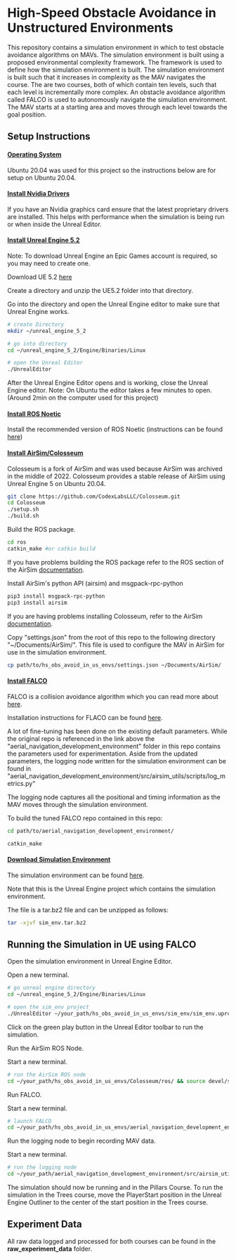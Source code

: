 # High-Speed Obstacle Avoidance in Unstructured Environments
This repository contains a simulation environment in which to test obstacle avoidance algorithms on MAVs. The simulation environment is built using a proposed environmental complexity framework. The framework is used to define how the simulation environment is built. The simulation environment is built such that it increases in complexity as the MAV navigates the course. The are two courses, both of which contain ten levels, such that each level is incrementally more complex. An obstacle avoidance algorithm called FALCO is used to autonomously navigate the simulation environment. The MAV starts at a starting area and moves through each level towards the goal position. 

## Setup Instructions

#### <u>Operating System</u>
Ubuntu 20.04 was used for this project so the instructions below are for setup on Ubuntu 20.04. 

#### <u>Install Nvidia Drivers</u>
If you have an Nvidia graphics card ensure that the latest proprietary drivers are installed. 
This helps with performance when the simulation is being run or when inside the Unreal Editor.

#### <u>Install Unreal Engine 5.2</u>
Note: To download Unreal Engine an Epic Games account is required, so you may need to create one.

Download UE 5.2 [here](https://www.unrealengine.com/en-US/auth?state=https://www.unrealengine.com/en-US/linux)

Create a directory and unzip the UE5.2 folder into that directory.

Go into the directory and open the Unreal Engine editor to make sure that Unreal Engine works.
```bash
# create Directory
mkdir ~/unreal_engine_5_2

# go into directory
cd ~/unreal_engine_5_2/Engine/Binaries/Linux

# open the Unreal Editor
./UnrealEditor
```
After the Unreal Engine Editor opens and is working, close the Unreal Engine editor.
Note: On Ubuntu the editor takes a few minutes to open. (Around 2min on the computer used for this project) 

#### <u>Install ROS Noetic</u>
Install the recommended version of ROS Noetic (instructions can be found [here](https://wiki.ros.org/noetic/Installation/Ubuntu))

#### <u>Install AirSim/Colosseum</u>
Colosseum is a fork of AirSim and was used because AirSim was archived in the middle of 2022. Colosseum provides a stable release of AirSim using Unreal Engine 5 on Ubuntu 20.04.

```bash
git clone https://github.com/CodexLabsLLC/Colosseum.git
cd Colosseum
./setup.sh
./build.sh
```

Build the ROS package.
```bash
cd ros
catkin_make #or catkin build
```
If you have problems building the ROS package refer to the ROS section of the AirSim [documentation](https://microsoft.github.io/AirSim/airsim_ros_pkgs/).

Install AirSim's python API (airsim) and msgpack-rpc-python
```bash
pip3 install msgpack-rpc-python
pip3 install airsim
```

If you are having problems installing Colosseum, refer to the AirSim [documentation](https://microsoft.github.io/AirSim/build_linux/).


Copy "settings.json" from the root of this repo to the following directory "~/Documents/AirSim/".
This file is used to configure the MAV in AirSim for use in the simulation environment. 

```bash
cp path/to/hs_obs_avoid_in_us_envs/settings.json ~/Documents/AirSim/
```

#### <u>Install FALCO</u>
FALCO is a collision avoidance algorithm which you can read more about [here](https://www.ri.cmu.edu/publications/falco-fast-likelihood%E2%80%90based-collision-avoidance-with-extension-to-human%E2%80%90guided-navigation/).

Installation instructions for FLACO can be found [here](https://github.com/caochao39/aerial_navigation_development_environment/tree/melodic-noetic).

A lot of fine-tuning has been done on the existing default parameters. While the original repo is referenced in the link above the "aerial_navigation_development_environment" folder in this repo contains the parameters used for experimentation. Aside from the updated parameters, the logging node written for the simulation environment can be found in "aerial_navigation_development_environment/src/airsim_utils/scripts/log_metrics.py"  

The logging node captures all the positional and timing information as the MAV moves through the simulation environment.

To build the tuned FALCO repo contained in this repo:
```bash
cd path/to/aerial_navigation_development_environment/

catkin_make
```

#### <u>Download Simulation Environment</u>
The simulation environment can be found [here](https://drive.google.com/drive/folders/1Mc4ExDlhbInf63pH7voFm6nMLcstyY6h?usp=drive_link).

Note that this is the Unreal Engine project which contains the simulation environment. 

The file is a tar.bz2 file and can be unzipped as follows: 

```bash
tar -xjvf sim_env.tar.bz2
```

## Running the Simulation in UE using FALCO

Open the simulation environment in Unreal Engine Editor.

Open a new terminal.

```bash
# go unreal engine directory
cd ~/unreal_engine_5_2/Engine/Binaries/Linux

# open the sim_env project
./UnrealEditor ~/your_path/hs_obs_avoid_in_us_envs/sim_env/sim_env.uproject
```

Click on the green play button in the Unreal Editor toolbar to run the simulation. 

Run the AirSim ROS Node.

Start a new terminal.
```bash
# run the AirSim ROS node 
cd ~/your_path/hs_obs_avoid_in_us_envs/Colosseum/ros/ && source devel/setup.bash && roslaunch airsim_ros_pkgs airsim_node.launch
```

Run FALCO.

Start a new terminal.
```bash
# launch FALCO
cd ~/your_path/hs_obs_avoid_in_us_envs/aerial_navigation_development_environment/ && source devel/setup.sh && roslaunch vehicle_simulator system_airsim.launch
```
Run the logging node to begin recording MAV data. 

Start a new terminal.
```bash
# run the logging node
cd ~/your_path/aerial_navigation_development_environment/src/airsim_utils/scripts/ && python ./log_metrics.py
```

The simulation should now be running and in the Pillars Course. To run the simulation in the Trees course, move the PlayerStart position in the Unreal Engine Outliner to the center of the start position in the Trees course.

## Experiment Data
All raw data logged and processed for both courses can be found in the **raw_experiment_data** folder.